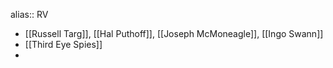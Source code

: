 alias:: RV

- [[Russell Targ]], [[Hal Puthoff]], [[Joseph McMoneagle]], [[Ingo Swann]]
- [[Third Eye Spies]]
-